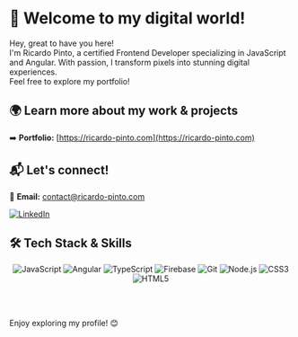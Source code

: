# 👋 Welcome to my digital world!

Hey, great to have you here!  
I'm Ricardo Pinto, a certified Frontend Developer specializing in JavaScript and Angular. With passion, I transform pixels into stunning digital experiences.  
Feel free to explore my portfolio!

## 🌍 Learn more about my work & projects  
➡️ **Portfolio:** [https://ricardo-pinto.com](https://ricardo-pinto.com)  

## 📬 Let's connect!  
📧 **Email:** contact@ricardo-pinto.com

[![LinkedIn](https://img.icons8.com/color/48/000000/linkedin.png)](https://www.linkedin.com/in/ricardo-pinto-developer)

## 🛠️ Tech Stack & Skills  
<p align="center">
  <img src="https://img.icons8.com/color/48/000000/javascript.png" alt="JavaScript" />
  <img src="https://img.icons8.com/color/48/000000/angularjs.png" alt="Angular" />
  <img src="https://img.icons8.com/color/48/000000/typescript.png" alt="TypeScript" />
  <img src="https://img.icons8.com/color/48/000000/firebase.png" alt="Firebase" />
  <img src="https://img.icons8.com/color/48/000000/git.png" alt="Git" />
  <img src="https://img.icons8.com/color/48/000000/nodejs.png" alt="Node.js" />
  <img src="https://img.icons8.com/color/48/000000/css3.png" alt="CSS3" />
  <img src="https://img.icons8.com/color/48/000000/html-5.png" alt="HTML5" />
</p>

<br><br>

Enjoy exploring my profile! 😊
